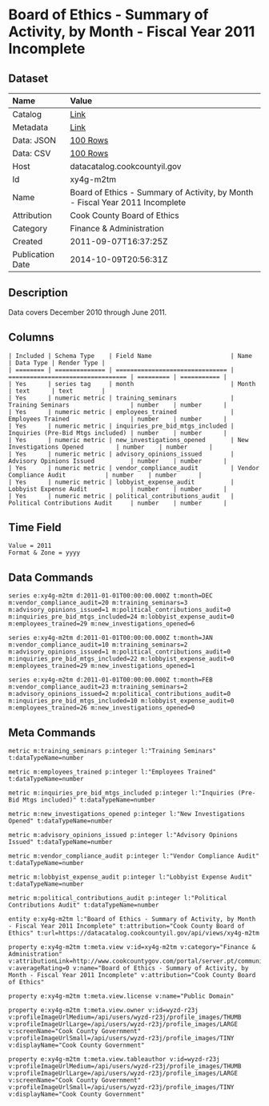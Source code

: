 # Board of Ethics - Summary of Activity, by Month - Fiscal Year 2011 Incomplete

## Dataset

| Name | Value |
| :--- | :---- |
| Catalog | [Link](https://catalog.data.gov/dataset/board-of-ethics-summary-of-activity-by-month-fiscal-year-2011-incomplete-30bb3) |
| Metadata | [Link](https://datacatalog.cookcountyil.gov/api/views/xy4g-m2tm) |
| Data: JSON | [100 Rows](https://datacatalog.cookcountyil.gov/api/views/xy4g-m2tm/rows.json?max_rows=100) |
| Data: CSV | [100 Rows](https://datacatalog.cookcountyil.gov/api/views/xy4g-m2tm/rows.csv?max_rows=100) |
| Host | datacatalog.cookcountyil.gov |
| Id | xy4g-m2tm |
| Name | Board of Ethics - Summary of Activity, by Month - Fiscal Year 2011 Incomplete |
| Attribution | Cook County Board of Ethics |
| Category | Finance & Administration |
| Created | 2011-09-07T16:37:25Z |
| Publication Date | 2014-10-09T20:56:31Z |

## Description

Data covers December 2010 through June 2011.

## Columns

```ls
| Included | Schema Type    | Field Name                      | Name                              | Data Type | Render Type |
| ======== | ============== | =============================== | ================================= | ========= | =========== |
| Yes      | series tag     | month                           | Month                             | text      | text        |
| Yes      | numeric metric | training_seminars               | Training Seminars                 | number    | number      |
| Yes      | numeric metric | employees_trained               | Employees Trained                 | number    | number      |
| Yes      | numeric metric | inquiries_pre_bid_mtgs_included | Inquiries (Pre-Bid Mtgs included) | number    | number      |
| Yes      | numeric metric | new_investigations_opened       | New Investigations Opened         | number    | number      |
| Yes      | numeric metric | advisory_opinions_issued        | Advisory Opinions Issued          | number    | number      |
| Yes      | numeric metric | vendor_compliance_audit         | Vendor Compliance Audit           | number    | number      |
| Yes      | numeric metric | lobbyist_expense_audit          | Lobbyist Expense Audit            | number    | number      |
| Yes      | numeric metric | political_contributions_audit   | Political Contributions Audit     | number    | number      |
```

## Time Field

```ls
Value = 2011
Format & Zone = yyyy
```

## Data Commands

```ls
series e:xy4g-m2tm d:2011-01-01T00:00:00.000Z t:month=DEC m:vendor_compliance_audit=20 m:training_seminars=3 m:advisory_opinions_issued=1 m:political_contributions_audit=0 m:inquiries_pre_bid_mtgs_included=24 m:lobbyist_expense_audit=0 m:employees_trained=29 m:new_investigations_opened=6

series e:xy4g-m2tm d:2011-01-01T00:00:00.000Z t:month=JAN m:vendor_compliance_audit=10 m:training_seminars=2 m:advisory_opinions_issued=1 m:political_contributions_audit=0 m:inquiries_pre_bid_mtgs_included=22 m:lobbyist_expense_audit=0 m:employees_trained=29 m:new_investigations_opened=1

series e:xy4g-m2tm d:2011-01-01T00:00:00.000Z t:month=FEB m:vendor_compliance_audit=23 m:training_seminars=2 m:advisory_opinions_issued=2 m:political_contributions_audit=0 m:inquiries_pre_bid_mtgs_included=10 m:lobbyist_expense_audit=0 m:employees_trained=26 m:new_investigations_opened=0
```

## Meta Commands

```ls
metric m:training_seminars p:integer l:"Training Seminars" t:dataTypeName=number

metric m:employees_trained p:integer l:"Employees Trained" t:dataTypeName=number

metric m:inquiries_pre_bid_mtgs_included p:integer l:"Inquiries (Pre-Bid Mtgs included)" t:dataTypeName=number

metric m:new_investigations_opened p:integer l:"New Investigations Opened" t:dataTypeName=number

metric m:advisory_opinions_issued p:integer l:"Advisory Opinions Issued" t:dataTypeName=number

metric m:vendor_compliance_audit p:integer l:"Vendor Compliance Audit" t:dataTypeName=number

metric m:lobbyist_expense_audit p:integer l:"Lobbyist Expense Audit" t:dataTypeName=number

metric m:political_contributions_audit p:integer l:"Political Contributions Audit" t:dataTypeName=number

entity e:xy4g-m2tm l:"Board of Ethics - Summary of Activity, by Month - Fiscal Year 2011 Incomplete" t:attribution="Cook County Board of Ethics" t:url=https://datacatalog.cookcountyil.gov/api/views/xy4g-m2tm

property e:xy4g-m2tm t:meta.view v:id=xy4g-m2tm v:category="Finance & Administration" v:attributionLink=http://www.cookcountygov.com/portal/server.pt/community/board_of_ethics/293 v:averageRating=0 v:name="Board of Ethics - Summary of Activity, by Month - Fiscal Year 2011 Incomplete" v:attribution="Cook County Board of Ethics"

property e:xy4g-m2tm t:meta.view.license v:name="Public Domain"

property e:xy4g-m2tm t:meta.view.owner v:id=wyzd-r23j v:profileImageUrlMedium=/api/users/wyzd-r23j/profile_images/THUMB v:profileImageUrlLarge=/api/users/wyzd-r23j/profile_images/LARGE v:screenName="Cook County Government" v:profileImageUrlSmall=/api/users/wyzd-r23j/profile_images/TINY v:displayName="Cook County Government"

property e:xy4g-m2tm t:meta.view.tableauthor v:id=wyzd-r23j v:profileImageUrlMedium=/api/users/wyzd-r23j/profile_images/THUMB v:profileImageUrlLarge=/api/users/wyzd-r23j/profile_images/LARGE v:screenName="Cook County Government" v:profileImageUrlSmall=/api/users/wyzd-r23j/profile_images/TINY v:displayName="Cook County Government"
```